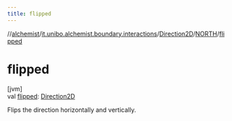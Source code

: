 ```yaml
---
title: flipped
---
```

//[alchemist](../../../../index.html)/[it.unibo.alchemist.boundary.interactions](../../index.html)/[Direction2D](../index.html)/[NORTH](index.html)/[flipped](flipped.html)



# flipped



[jvm]\
val [flipped](flipped.html): [Direction2D](../index.html)



Flips the direction horizontally and vertically.




